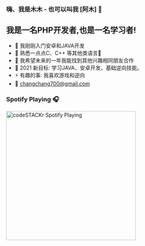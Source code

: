 
### 嗨、我是木木 - 也可以叫我 [阿木] 👋

## 我是一名PHP开发者,也是一名学习者!

- 🔭 我刚刚入门安卓和JAVA开发
- 🌱 熟悉一点点C、C++ 等其他类语言🤣
- 👯 我希望未来的一年我能找到其他兴趣相同朋友合作
- 🥅 2021 新目标: 学习JAVA、安卓开发，基础逆向技能。
- ⚡ 有趣的事: 我喜欢游戏和逆向
- 📧 changchang700@gmail.com

### Spotify Playing 🎧

[<img src="https://now-playing-codestackr.vercel.app/api/spotify-playing" alt="codeSTACKr Spotify Playing" width="350" />](https://open.spotify.com/artist/2QcZxAgcs2I1q7CtCkl6MI)
